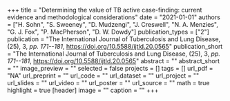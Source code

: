 +++
title = "Determining the value of TB active case-finding: current evidence and methodological considerations"
date = "2021-01-01"
authors = ["H. Sohn", "S. Sweeney", "D. Mudzengi", "J. Creswell", "N. A. Menzies", "G. J. Fox", "P. MacPherson", "D. W. Dowdy"]
publication_types = ["2"]
publication = "The International Journal of Tuberculosis and Lung Disease, (25), 3, _pp. 171--181_, https://doi.org/10.5588/ijtld.20.0565"
publication_short = "The International Journal of Tuberculosis and Lung Disease, (25), 3, _pp. 171--181_, https://doi.org/10.5588/ijtld.20.0565"
abstract = ""
abstract_short = ""
image_preview = ""
selected = false
projects = []
tags = []
url_pdf = "NA"
url_preprint = ""
url_code = ""
url_dataset = ""
url_project = ""
url_slides = ""
url_video = ""
url_poster = ""
url_source = ""
math = true
highlight = true
[header]
image = ""
caption = ""
+++

